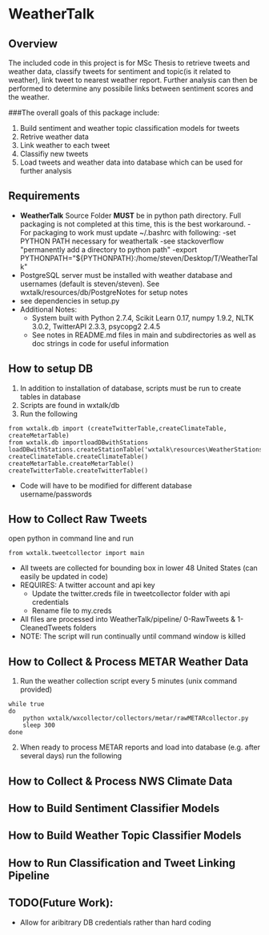  WeatherTalk
==============   
Overview
--------------   
The included code in this project is for MSc Thesis to retrieve tweets and weather data,
classify tweets for sentiment and topic(is it related to weather), link tweet to nearest weather report.
Further analysis can then be performed to determine any possibile links between sentiment scores and the weather.

###The overall goals of this package include:
1. Build sentiment and weather topic classification models for tweets
2. Retrive weather data
3. Link weather to each tweet
4. Classifiy new tweets
5. Load tweets and weather data into database which can be used for further analysis

Requirements
--------------  
-   **WeatherTalk** Source Folder **MUST** be in python path directory.  Full packaging is not completed at this time, this is the best workaround.
        -For packaging to work must update ~/.bashrc with following:
        -set PYTHON PATH necessary for weathertalk
        -see stackoverflow "permanently add a directory to python path"
        -export PYTHONPATH="${PYTHONPATH}:/home/steven/Desktop/T/WeatherTalk"
-   PostgreSQL server must be installed with weather database and usernames (default is steven/steven). See wxtalk/resources/db/PostgreNotes for setup notes
-   see dependencies in setup.py 
-   Additional Notes:
    -   System built with Python 2.7.4, Scikit Learn 0.17, numpy 1.9.2, NLTK 3.0.2, TwitterAPI 2.3.3, psycopg2 2.4.5
    -   See notes in README.md files in main and subdirectories as well as doc strings in code for useful information


How to setup DB
--------------
1. In addition to installation of database, scripts must be run to create tables in database
2. Scripts are found in wxtalk/db
3. Run the following
```
from wxtalk.db import (createTwitterTable,createClimateTable, createMetarTable)
from wxtalk.db importloadDBwithStations
loadDBwithStations.createStationTable('wxtalk\resources\WeatherStations\FullMasterStation.csv')
createClimateTable.createClimateTable()
createMetarTable.createMetarTable()
createTwitterTable.createTwitterTable()
```
- Code will have to be modified for different database username/passwords


How to Collect Raw Tweets
--------------    
open python in command line and run
```
from wxtalk.tweetcollector import main
```

- All tweets are collected for bounding box in lower 48 United States 
(can easily be updated in code)
- REQUIRES: A twitter account and api key
    - Update the twitter.creds file in tweetcollector folder with api credentials
    - Rename file to my.creds
- All files are processed into WeatherTalk/pipeline/ 0-RawTweets & 1-CleanedTweets folders
- NOTE: The script will run continually until command window is killed

How to Collect & Process METAR Weather Data
--------------------
1. Run the weather collection script every 5 minutes (unix command provided)
```
while true
do 
    python wxtalk/wxcollector/collectors/metar/rawMETARcollector.py
    sleep 300
done
```

2. When ready to process METAR reports and load into database (e.g. after several days) run the following


How to Collect & Process NWS Climate Data
--------------------

How to Build Sentiment Classifier Models
--------------------

How to Build Weather Topic Classifier Models
----------------------

How to Run Classification and Tweet Linking Pipeline
----------------------


TODO(Future Work):
-----
- Allow for aribitrary DB credentials rather than hard coding





